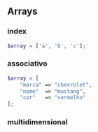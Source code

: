 ## Arrays
### index
```php
$array = ['a', 'b', 'c'];
```

### associativo
```php
$array = [
	"marca" => "chevrolet",
	"nome"  => "mustang",
	"cor"   => "vermelho"
];
```

### multidimensional

### 
<!--stackedit_data:
eyJoaXN0b3J5IjpbMTU3ODk4MTQyMF19
-->